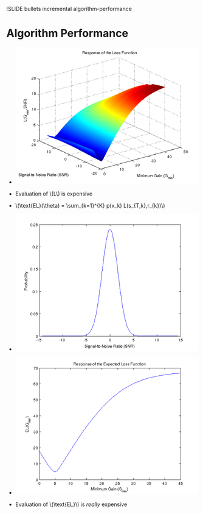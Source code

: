 !SLIDE bullets incremental algorithm-performance

<script type="text/javascript">
  function algorithmPerformanceForward(event) {
    algorithmPerformanceMoveToPosition(0);
    algorithmPerformanceMoveToPosition(3);
    algorithmPerformanceMoveToPosition(4);

    if(window.algorithmPerformanceStep == 0 || window.algorithmPerformanceStep == 3 || window.algorithmPerformanceStep == 4) {
      if(window.algorithmPerformanceStep == 0) {
        algorithmPerformanceZoom();
      } else {
        algorithmPerformanceZoom(window.algorithmPerformanceStep - 2);
      }
    }
    window.algorithmPerformanceStep++;
  }

  function algorithmPerformanceZoom(id) {
    console.log(id);
    console.log($($('img', '.algorithm-performance')[]))
    $($('img', '.algorithm-performance')[id]).css(
      { 'background-color' : 'white',
        'left' : 112,
        'width' : 800,
        'z-index': 100
    });
  }

  function algorithmPerformanceMoveToPosition(id) {
    var bullets = $('li', '.algorithm-performance');
    var left = [25, 0, 0, 350, 675];
    imageStyling = { 'position': 'absolute', 'width': '350px', 'top': '150px' };
    imageStyling.left = left[id] + 'px'; 
    $('img', bullets[id]).css(imageStyling);
  }

  function algorithmPerformanceReset() {
    algorithmPerformanceStep = 0;
    var bullets = $('li', '.algorithm-performance');
    $(bullets[0]).css('padding', '125px');
    $(bullets[3]).css('padding', 0);
    $(bullets[4]).css('padding', 0);
  }

  $('.algorithm-performance').bind('showoff:show', algorithmPerformanceReset)
  $('.algorithm-performance').bind('showoff:incr', algorithmPerformanceForward);
</script>

# Algorithm Performance
* ![Loss Function Response](loss-function-response.png)

* Evaluation of \\(L\\) is expensive

* \\(\text{EL}(\theta) = \sum\_{k=1}^{K} p(x\_k) L(s\_{T,k},r\_{k})\\)

* ![Probability Distribution](snr-probabilities.png)

* ![Expected Loss Function Response](expected-loss-function-response.png)

* Evaluation of \\(\text{EL}\\) is _really_ expensive
